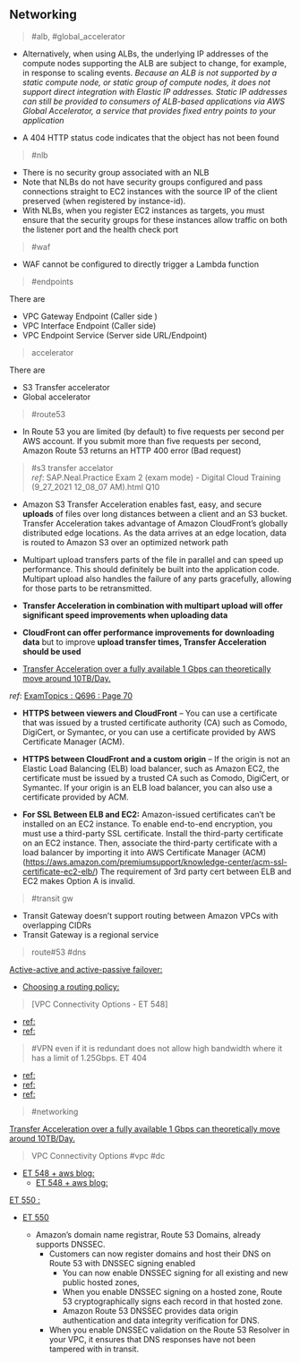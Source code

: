 ## Networking
> #alb, #global_accelerator
* Alternatively, when using ALBs, the underlying IP addresses of the compute nodes
    supporting the ALB are subject to change, for example, in response to scaling events.
    *Because an ALB is not supported by a static compute node, or static group of compute
    nodes, it does not support direct integration with Elastic IP addresses. Static IP
    addresses can still be provided to consumers of ALB-based applications via AWS
    Global Accelerator, a service that provides fixed entry points to your application* 

* A 404 HTTP status code indicates that the object has not been found    
> #nlb
* There is no security group associated with an NLB
* Note that NLBs do not have security groups configured and pass connections straight to EC2 instances with the source IP of the client preserved (when registered by instance-id).
* With NLBs, when you register EC2 instances as targets, you must ensure that the security groups for these instances allow traffic on both the listener port and the health check port
> #waf
* WAF cannot be configured to directly trigger a Lambda function
> #endpoints  

There are 
* VPC Gateway Endpoint (Caller side )
* VPC Interface Endpoint (Caller side)
* VPC Endpoint Service (Server side URL/Endpoint)

> accelerator

There are
 * S3 Transfer accelerator
 * Global accelerator

> #route53
* In Route 53 you are limited (by default) to five requests per second per AWS account. If you submit more than five requests per second, Amazon Route 53 returns an HTTP 400 error (Bad request)  

> #s3 transfer accelator  
_ref_: SAP.Neal.Practice Exam 2 (exam mode) - Digital Cloud Training (9_27_2021 12_08_07 AM).html Q10
* Amazon S3 Transfer Acceleration enables fast, easy, and secure **uploads** of files over long distances between a client and an S3 bucket. Transfer Acceleration takes advantage of Amazon CloudFront’s globally distributed edge locations. As the data arrives at an edge location, data is routed to Amazon S3 over an optimized network path   
* Multipart upload transfers parts of the file in parallel and can speed up performance. This should definitely be built into the application code. Multipart upload also handles the failure of any parts gracefully, allowing for those parts to be retransmitted.

* **Transfer Acceleration in combination with multipart upload will offer significant speed improvements when uploading data**

* **CloudFront can offer performance improvements for downloading data** but to improve **upload transfer times, Transfer Acceleration should be used**

* [Transfer Acceleration over a fully available 1 Gbps can theoretically move around 10TB/Day.](https://www.examtopics.com/exams/amazon/aws-certified-solutions-architect-professional/view/55/#:~:text=1%20gbps%20%3D%20(1024%2F8)%20mbps%20%3D%20128%20mbps)

_ref_: [ExamTopics : Q696 : Page 70](https://www.examtopics.com/exams/amazon/aws-certified-solutions-architect-professional/view/70/#:~:text=https%20between%20viewers%20and%20cloudfront)  
* **HTTPS between viewers and CloudFront** – You can use a certificate that was issued by a trusted certificate authority (CA) such as Comodo, DigiCert, or Symantec, or you can use a certificate provided by AWS Certificate Manager (ACM). 

* **HTTPS between CloudFront and a custom origin** – If the origin is not an Elastic Load Balancing (ELB) load balancer, such as Amazon EC2, the certificate must be issued by a trusted CA such as Comodo, DigiCert, or Symantec. If your origin is an ELB load balancer, you can also use a certificate provided by ACM. 

* **For SSL Between ELB and EC2:** Amazon-issued certificates can’t be installed on an EC2 instance. To enable end-to-end encryption, you must use a third-party SSL certificate. Install the third-party certificate on an EC2 instance. Then, associate the third-party certificate with a load balancer by importing it into AWS Certificate Manager (ACM) (https://aws.amazon.com/premiumsupport/knowledge-center/acm-ssl-certificate-ec2-elb/) The requirement of 3rd party cert between ELB and EC2 makes Option A is invalid.

> #transit gw  
* Transit Gateway doesn’t support routing between Amazon VPCs with overlapping CIDRs
* Transit Gateway is a regional service

> route#53 #dns

[Active-active and active-passive failover:](https://docs.aws.amazon.com/Route53/latest/DeveloperGuide/dns-failover-types.html#:~:text=configure%20active-active%20and%20active-passive%20failover)

   * [Choosing a routing policy:](https://docs.aws.amazon.com/Route53/latest/DeveloperGuide/routing-policy.html#:~:text=responds%20to%20queries%3A-,simple%20routing%20policy,-%E2%80%93%20Use%20for%20a)


> [VPC Connectivity Options - ET 548]  
    
* [ref:](https://docs.aws.amazon.com/whitepapers/latest/aws-vpc-connectivity-options/aws-direct-connect.html#:~:text=a%20direct%20connect%20gateway%20is%20a%20globally%20available)  
* [ref:](https://www.examtopics.com/exams/amazon/aws-certified-solutions-architect-professional/view/55/#:~:text=we%20can%20associate%20a%20vpg%20with%20multiple%20dx.)



> #VPN even if it is redundant does not allow high bandwidth where it has a limit of 1.25Gbps. ET 404

* [ref:](https://www.examtopics.com/exams/amazon/aws-certified-solutions-architect-professional/view/41/#:~:text=it%20has%20a-,limit%20of%201.25gbps,-.%20https%3A%2F%2Faws.amazon)
* [ref:](https://aws.amazon.com/vpn/faqs/#:~:text=maximum%20throughput%20of%20up%20to%201.25%20gbps)
* [ref:](https://aws.amazon.com/vpn/faqs/#:~:text=aggregate%20throughput%20limit%20from%20aws%20to%20on-premises%20of%20up%20to%201.25%20gbps)

> #networking

[Transfer Acceleration over a fully available 1 Gbps can theoretically move around 10TB/Day.](https://www.examtopics.com/exams/amazon/aws-certified-solutions-architect-professional/view/55/#:~:text=1%20gbps%20%3D%20(1024%2F8)%20mbps%20%3D%20128%20mbps)

> VPC Connectivity Options #vpc #dc  

* [ET 548 + aws blog:](https://docs.aws.amazon.com/whitepapers/latest/aws-vpc-connectivity-options/aws-direct-connect.html#:~:text=a%20direct%20connect%20gateway%20is%20a%20globally%20available)
    * [ET 548 + aws blog:](https://www.examtopics.com/exams/amazon/aws-certified-solutions-architect-professional/view/55/#:~:text=we%20can%20associate%20a%20vpg%20with%20multiple%20dx.) 



[ET 550 :](https://www.examtopics.com/exams/amazon/aws-certified-solutions-architect-professional/view/55/#:~:text=A%2C%20now-,amazon%20route%2053%20supports%20dnssec%20for%20domain%20registration%20as%20well%20as%20dnssec,-signing)
* [ET 550](https://aws.amazon.com/about-aws/whats-new/2020/12/announcing-amazon-route-53-support-dnssec/#:~:text=you%20can%20now%20enable%20dnssec%20signing)

   * Amazon’s domain name registrar, Route 53 Domains, already supports DNSSEC. 
        * Customers can now register domains and host their DNS on Route 53 with DNSSEC signing enabled
             * You can now enable DNSSEC signing for all existing and new public hosted zones, 
          * When you enable DNSSEC signing on a hosted zone, Route 53 cryptographically signs each record in that hosted zone.
          * Amazon Route 53 DNSSEC provides data origin authentication and data integrity verification for DNS.
     * When you enable DNSSEC validation on the Route 53 Resolver in your VPC, it ensures that DNS responses have not been tampered with in transit.